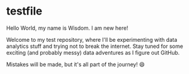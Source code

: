 # testfile

Hello World, my name is Wisdom. I am new here!

Welcome to my test repository, where I'll be experimenting with data analytics stuff and trying not to break the internet. Stay tuned for some exciting (and probably messy) data adventures as I figure out GitHub. 

Mistakes will be made, but it's all part of the journey! 😄
